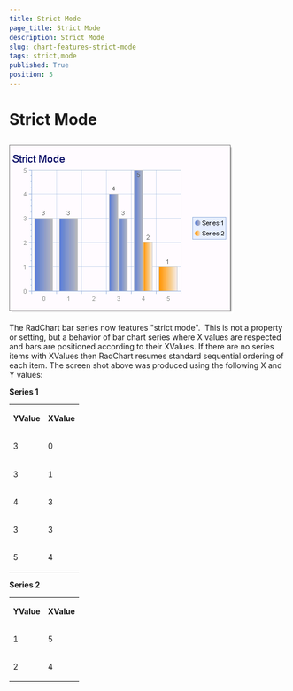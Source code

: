 ```yaml
---
title: Strict Mode
page_title: Strict Mode
description: Strict Mode
slug: chart-features-strict-mode
tags: strict,mode
published: True
position: 5
---
```


# Strict Mode



## 

![chart-features-strict-mode 001](images/chart-features-strict-mode001.png)

The RadChart bar series now features "strict mode".  This is not a property or setting, but a behavior of bar chart series where X values are respected and bars are positioned according to their XValues. If there are no series items with XValues then RadChart resumes standard sequential ordering of each item. The screen shot above was produced using the following X and Y values:

__Series 1__


<table><tr><td>

<b>YValue</b></td><td>

<b>XValue</b></td></tr><tr><td>

3</td><td>

0</td></tr><tr><td>

3</td><td>

1</td></tr><tr><td>

4</td><td>

3</td></tr><tr><td>

3</td><td>

3</td></tr><tr><td>

5</td><td>

4</td></tr></table>

__Series 2__


<table><tr><td>

<b>YValue</b></td><td>

<b>XValue</b></td></tr><tr><td>

1</td><td>

5</td></tr><tr><td>

2</td><td>

4</td></tr></table>
